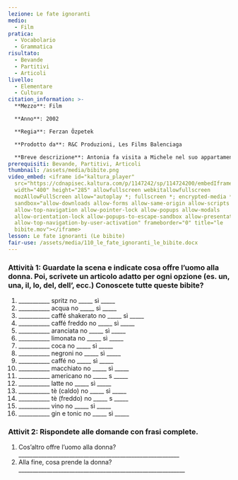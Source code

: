 ```yaml
---
lezione: Le fate ignoranti
medio:
  - Film
pratica:
  - Vocabolario
  - Grammatica
risultato:
  - Bevande
  - Partitivi
  - Articoli
livello:
  - Elementare
  - Cultura
citation_information: >-
  **Mezzo**: Film

  **Anno**: 2002

  **Regia**: Ferzan Özpetek

  **Prodotto da**: R&C Produzioni, Les Films Balenciaga

  **Breve descrizione**: Antonia fa visita a Michele nel suo appartamento per conoscerlo meglio. Michele offre ad Antonia varie cose da mangiare e da bere.
prerequisiti: Bevande, Partitivi, Articoli
thumbnail: /assets/media/bibite.png
video_embed: <iframe id="kaltura_player"
  src="https://cdnapisec.kaltura.com/p/1147242/sp/114724200/embedIframeJs/uiconf_id/9757771/partner_id/1147242?iframeembed=true&playerId=kaltura_player&entry_id=1_wwt3lrny&flashvars[streamerType]=auto&amp;flashvars[localizationCode]=en&amp;flashvars[sideBarContainer.plugin]=true&amp;flashvars[sideBarContainer.position]=left&amp;flashvars[sideBarContainer.clickToClose]=true&amp;flashvars[chapters.plugin]=true&amp;flashvars[chapters.layout]=vertical&amp;flashvars[chapters.thumbnailRotator]=false&amp;flashvars[streamSelector.plugin]=true&amp;flashvars[EmbedPlayer.SpinnerTarget]=videoHolder&amp;flashvars[dualScreen.plugin]=true&amp;flashvars[Kaltura.addCrossoriginToIframe]=true&amp;&wid=1_f0a4wzyz"
  width="400" height="285" allowfullscreen webkitallowfullscreen
  mozAllowFullScreen allow="autoplay *; fullscreen *; encrypted-media *"
  sandbox="allow-downloads allow-forms allow-same-origin allow-scripts
  allow-top-navigation allow-pointer-lock allow-popups allow-modals
  allow-orientation-lock allow-popups-to-escape-sandbox allow-presentation
  allow-top-navigation-by-user-activation" frameborder="0" title="le
  bibite.mov"></iframe>
lesson: Le fate ignoranti (Le bibite)
fair-use: /assets/media/110_le_fate_ignoranti_le_bibite.docx
---
```

### **Attività 1:** Guardate la scena e indicate cosa offre l’uomo alla donna. Poi, scrivete un articolo adatto per ogni opzione (es. un, una, il, lo, del, dell’, ecc.) Conoscete tutte queste bibite?

1. \_\_\_\_\_\_\_\_\_\__ spritz                      no \_\_\_\_\_  sì \_\_\_\_\_ 
2. \_\_\_\_\_\_\_\_\_\__ acqua                     no \_\_\_\_\_  sì \_\_\_\_\_
3. \_\_\_\_\_\_\_\_\_\__ caffé shakerato     no \_\_\_\_\_  sì \_\_\_\_\_
4. \_\_\_\_\_\_\_\_\_\__ caffé freddo          no \_\_\_\_\_  sì \_\_\_\_\_
5. \_\_\_\_\_\_\_\_\_\__ aranciata               no \_\_\_\_\_  sì \_\_\_\_\_
6. \_\_\_\_\_\_\_\_\_\__ limonata                no \_\_\_\_\_  sì \_\_\_\_\_
7. \_\_\_\_\_\_\_\_\_\__ coca                      no \_\_\_\_\_  sì \_\_\_\_\_
8. \_\_\_\_\_\_\_\_\_\__ negroni                 no \_\_\_\_\_  sì \_\_\_\_\_
9. \_\_\_\_\_\_\_\_\_\__ caffé                     no \_\_\_\_\_  sì \_\_\_\_\_
10. \_\_\_\_\_\_\_\_\_\__ macchiato            no \_\_\_\_\_  sì \_\_\_\_\_
11. \_\_\_\_\_\_\_\_\_\__ americano            no \_\_\_\_\_  s \_\_\_\_\_
12. \_\_\_\_\_\_\_\_\_\__ latte                      no \_\_\_\_\_  sì \_\_\_\_\_
13. \_\_\_\_\_\_\_\_\_\__ tè (caldo)             no \_\_\_\_\_  sì \_\_\_\_\_
14. \_\_\_\_\_\_\_\_\_\__ tè (freddo)           no \_\_\_\_\_  s \_\_\_\_\_
15. \_\_\_\_\_\_\_\_\_\__ vino                      no \_\_\_\_\_  sì \_\_\_\_\_
16. \_\_\_\_\_\_\_\_\_\__ gin e tonic           no \_\_\_\_\_  sì \_\_\_\_\_

### A﻿ttivit 2: Rispondete alle domande con frasi complete.

1. Cos’altro offre l’uomo alla donna? \_\_\_\_\_\_\_\_\_\_\_\_\_\_\_\_\_\_\_\_\_\_\_\_\_\_\_\_\_\_\_\_\_\_\_\_\_\_\_\_\_\_\_\_\_\_\_\_\_\_\_\_\_\_\_\__ 
2. Alla fine, cosa prende la donna? \_\_\_\_\_\_\_\_\_\_\_\_\_\_\_\_\_\_\_\_\_\_\_\_\_\_\_\_\_\_\_\_\_\_\_\_\_\_\_\_\_\_\_\_\_\_\_\_\_\_\_\_\_\_\_\_\_\__